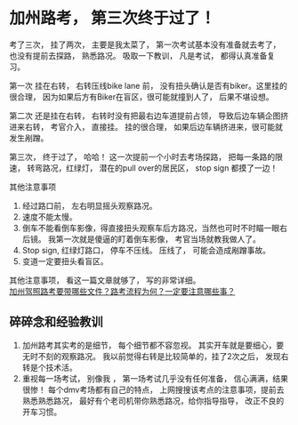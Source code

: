 # 加州路考， 第三次终于过了！

考了三次， 挂了两次， 主要是我太菜了， 第一次考试基本没有准备就去考了， 也没有提前去探路， 熟悉路况。 吸取一下教训， 凡是考试， 都得认真准备复习。  

第一次 挂在右转， 右转压线bike lane 前， 没有扭头确认是否有biker。这里挂的很合理， 因为如果后方有Biker在盲区，很可能就撞到人了， 后果不堪设想。  

第二次 还是挂在右转， 右转时没有把最右边车道提前占领， 导致后边车辆企图挤进来右转， 考官介入， 直接挂。 挂的很合理， 如果后边车辆挤进来，很可能就发生剐蹭。 

第三次， 终于过了， 哈哈！ 这一次提前一个小时去考场探路， 把每一条路的限速， 转弯路况，红绿灯， 潜在的pull over的居民区， stop sign 都摸了一边！ 

其他注意事项

1. 经过路口前， 左右明显摇头观察路况。
2. 速度不能太慢。
3. 倒车不能看倒车影像，得直接扭头观察车后方路况，当然也可时不时瞄一眼右后镜。 我第一次就是傻逼的盯着倒车影像， 考官当场就教我做人了。 
4. Stop sign, 红绿灯路口， 停车不压线。 压线了， 可能会造成剐蹭事故。 
5. 变道一定要扭头看盲区。 

其他注意事项， 看这一篇文章就够了， 写的非常详细。  
[加州驾照路考要带哪些文件？路考流程为何？一定要注意哪些事？](https://www.guruin.com/life-tips/122)

## 碎碎念和经验教训

1. 加州路考其实考的是细节， 每个细节都不容忽视。 其实开车就是要细心，要无时不刻的观察路况。 我以前觉得右转是比较简单的，挂了2次之后， 发现右转是个技术活。 
2. 重视每一场考试， 别像我 ， 第一场考试几乎没有任何准备， 信心满满，结果很惨！ 每个dmv考场都有自己的特点， 上网搜搜该考点的注意事项，提前去熟悉熟悉路况， 最好有个老司机带你熟悉路况，给你指导指导， 改正不良的开车习惯。

